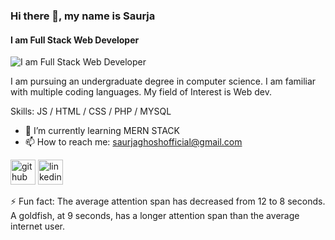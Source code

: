 ### Hi there 👋, my name is Saurja
#### I am Full Stack Web Developer
![I am Full Stack Web Developer](https://blog.bit.ai/wp-content/uploads/2018/09/How-to-Embed-GitHub-Gists-in-Your-Documents-Blog-Banner.png)

I am pursuing an undergraduate degree in computer science. I am familiar with multiple coding languages. My field of Interest is Web dev.

Skills: JS / HTML / CSS / PHP / MYSQL

- 🌱 I’m currently learning MERN STACK 
- 📫 How to reach me: saurjaghoshofficial@gmail.com 


[<img src='https://cdn.jsdelivr.net/npm/simple-icons@3.0.1/icons/github.svg' alt='github' height='40'>](https://github.com/https://github.com/Saurja)  [<img src='https://cdn.jsdelivr.net/npm/simple-icons@3.0.1/icons/linkedin.svg' alt='linkedin' height='40'>](https://www.linkedin.com/in/https://www.linkedin.com/in/saurjaghosh//)  

⚡ Fun fact: The average attention span has decreased from 12 to 8 seconds. A goldfish, at 9 seconds, has a longer attention span than the average internet user.

 
<!--
**Saurja/Saurja** is a ✨ _special_ ✨ repository because its `README.md` (this file) appears on your GitHub profile.

![Saurja's GitHub stats](https://github-readme-stats.vercel.app/api?username=Saurja&show_icons=true)

Here are some ideas to get you started:

- 🔭 I’m currently working on ...
- 🌱 I’m currently learning ...
- 👯 I’m looking to collaborate on ...
- 🤔 I’m looking for help with ...
- 💬 Ask me about ...
- 📫 How to reach me: ...
- 😄 Pronouns: ...
- ⚡ Fun fact: ...
-->
